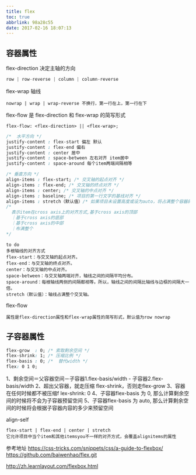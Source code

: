 ```yaml
---
title: flex
toc: true
abbrlink: 98a28c55
date: 2017-02-16 18:07:13
---
```


## 容器属性

flex-direction 决定主轴的方向
```js
row | row-reverse | column | column-reverse
```

flex-wrap 轴线
```
nowrap | wrap | wrap-reverse 不换行，第一行在上，第一行在下
```

flex-flow 是 flex-direction 和 flex-wrap 的简写形式
```
flex-flow: <flex-direction> || <flex-wrap>;
```

```css
/*  水平方向 */
justify-content : flex-start 偏左 默认
justify-content : flex-end 偏右
justify-content : center 居中
justify-content : space-between 左右对齐 item居中
justify-content : space-around 每个item两端间隔相等
```

```css
/* 垂直方向 */
align-items : flex-start; /* 交叉轴的起点对齐 */
align-items : flex-end; /* 交叉轴的终点对齐 */
align-items : center; /* 交叉轴的中点对齐 */
align-items : baseline; /* 项目的第一行文字的基线对齐 */
align-items : stretch（默认值）/* 如果项目未设置高度或设为auto，将占满整个容器的高度 */
/*
  表示item在cross axis上的对齐方式,基于cross axis的顶部
  ｜基于cross axis的底部
  ｜基于cross axis的中部
  ｜布满整个
*/
```


```
to do
多根轴线的对齐方式
flex-start：与交叉轴的起点对齐。
flex-end：与交叉轴的终点对齐。
center：与交叉轴的中点对齐。
space-between：与交叉轴两端对齐，轴线之间的间隔平均分布。
space-around：每根轴线两侧的间隔都相等。所以，轴线之间的间隔比轴线与边框的间隔大一倍。
stretch（默认值）：轴线占满整个交叉轴。
```

flex-flow
```
属性是flex-direction属性和flex-wrap属性的简写形式，默认值为row nowrap
```

## 子容器属性

```css
flex-grow  : 0; /* 索取剩余空间 */
flex-shrink: 1; /* 压缩比例 */
flex-basis : 0; /*  替代width */
flex: 0 1 0;
```

1、剩余空间＝父容器空间－子容器1.flex-basis/width - 子容器2.flex-basis/width
2、超出父容器，就走压缩 flex-shrink，否则走flex-grow
3、容器在任何时候都不被压缩f lex-shrink: 0
4、子容器flex-basis 为 0, 那么计算剩余空间的时候将不会为子容器预留空间
5、子容器flex-basis 为 auto, 那么计算剩余空间的时候将会根据子容器内容的多少来预留空间

 align-self
```
flex-start | flex-end | center | stretch
它允许项目中当个item和其他itemsyou不一样的对齐方式，会覆盖alignitems的属性
```

参考地址 https://css-tricks.com/snippets/css/a-guide-to-flexbox/
https://github.com/baiwenhao/flex.git


http://zh.learnlayout.com/flexbox.html








